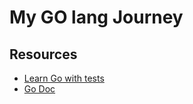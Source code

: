 # My GO lang Journey

## Resources

- [Learn Go with tests](https://quii.gitbook.io/learn-go-with-tests)
- [Go Doc](https://go.dev/doc/)
